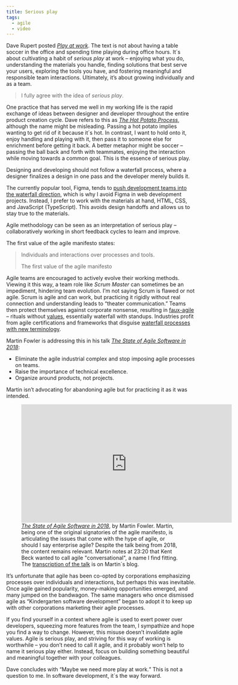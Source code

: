```yaml
---
title: Serious play
tags:
  - agile
  - video
---
```


Dave Rupert posted [<cite>Play at work</cite>](https://daverupert.com/2024/01/play-at-work/). The text is not about having a table soccer in the office and spending time playing during office hours. It´s about cultivating a habit of *serious play* at work – enjoying what you do, understanding the materials you handle, finding solutions that best serve your users, exploring the tools you have, and fostering meaningful and responsible team interactions. Ultimately, it’s about growing individually and as a team.

> I fully agree with the idea of *serious play*.

One practice that has served me well in my working life is the rapid exchange of ideas between designer and developer throughout the entire product creation cycle. Dave refers to this as [<cite>The Hot Potato Process</cite>](https://danmall.com/posts/hot-potato-process/), although the name might be misleading. Passing a hot potato implies wanting to get rid of it because it´s hot. In contrast, I want to hold onto it, enjoy handling and playing with it, then pass it to someone else for enrichment before getting it back. A better metaphor might be soccer – passing the ball back and forth with teammates, enjoying the interaction while moving towards a common goal. This is the essence of serious play.

Designing and developing should not follow a waterfall process, where a designer finalizes a design in one pass and the developer merely builds it.

The currently popular tool, Figma, tends to   [push development teams into the waterfall direction](/2023-06-28-move-on-from-figma/), which is why I avoid Figma in web development projects. Instead, I prefer to work with the materials at hand, HTML, CSS, and JavaScript (TypeScript). This avoids design handoffs and allows us to stay true to the materials.

Agile methodology can be seen as an interpretation of serious play – collaboratively working in short feedback cycles to learn and improve.

The first value of the agile manifesto states:

> Individuals and interactions over processes and tools.
> <footer>The first value of the agile manifesto</footer>

Agile teams are encouraged to actively evolve their working methods. Viewing it this way, a team role like *Scrum Master* can sometimes be an impediment, hindering team evolution. I’m not saying Scrum is flawed or not agile. Scrum is agile and can work, but practicing it rigidly without real connection and understanding leads to “theater communication.” Teams then protect themselves against corporate nonsense, resulting in [faux-agile](https://daverupert.com/2019/03/the-state-of-agile-software-in-2018/) – rituals without [values](http://agilemanifesto.org), essentially waterfall with standups. Industries profit from agile certifications and frameworks that disguise [waterfall processes with new terminology](https://www.halfarsedagilemanifesto.org).

Martin Fowler is addressing this in his talk [<cite>The State of Agile Software in 2018</cite>](https://martinfowler.com/articles/agile-aus-2018.html):

- Eliminate the agile industrial complex and stop imposing agile processes on teams.
- Raise the importance of technical excellence.
- Organize around products, not projects.

Martin isn’t advocating for abandoning agile but for practicing it as it was intended.

<figure>
<iframe width="560" height="315" src="https://www.youtube.com/embed/G_y2pNj0zZg?si=tTZjETg8HjudKf-L" title="YouTube video player" frameborder="0" allow="accelerometer; autoplay; clipboard-write; encrypted-media; gyroscope; picture-in-picture; web-share" allowfullscreen></iframe>
<figcaption><a href="https://www.youtube.com/watch?v=G_y2pNj0zZg"><cite> The State of Agile Software in 2018</cite></a>, by Martin Fowler. Martin, being one of the original signatories of the agile manifesto, is articulating the issues that come with the hype of agile, or should I say enterprise agile? Despite the talk being from 2018, the content remains relevant. Martin notes at 23:20 that Kent Beck wanted to call agile "conversational", a name I find fitting. The <a href="https://martinfowler.com/articles/agile-aus-2018.html ">transcription of the talk</a> is on Martin´s blog.  </figcaption>
</figure>

It’s unfortunate that agile has been co-opted by corporations emphasizing processes over individuals and interactions, but perhaps this was inevitable. Once agile gained popularity, money-making opportunities emerged, and many jumped on the bandwagon. The same managers who once dismissed agile as “Kindergarten software development” began to adopt it to keep up with other corporations marketing their agile processes.

If you find yourself in a context where agile is used to exert power over developers, squeezing more features from the team, I sympathize and hope you find a way to change. However, this misuse doesn’t invalidate agile values. Agile is serious play, and striving for this way of working is worthwhile – you don’t need to call it agile, and it probably won’t help to name it serious play either. Instead, focus on building something beautiful and meaningful together with your colleagues.

Dave concludes with <q>Maybe we need more play at work.</q> This is not a question to me. In software development, it´s the way forward.

